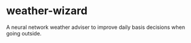 # weather-wizard
A neural network weather adviser to improve daily basis decisions when going outside.
